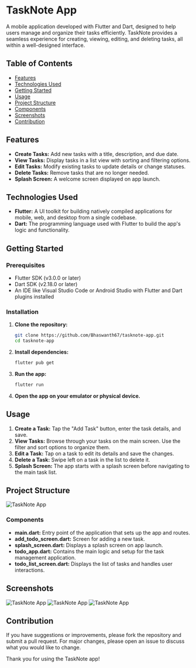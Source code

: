 # TaskNote App

A mobile application developed with Flutter and Dart, designed to help users manage and organize their tasks efficiently. TaskNote provides a seamless experience for creating, viewing, editing, and deleting tasks, all within a well-designed interface.

## Table of Contents

- [Features](#features)
- [Technologies Used](#technologies-used)
- [Getting Started](#getting-started)
- [Usage](#usage)
- [Project Structure](#project-structure)
- [Components](#components)
- [Screenshots](#screenshots)
- [Contribution](#contribution)

## Features

- **Create Tasks:** Add new tasks with a title, description, and due date.
- **View Tasks:** Display tasks in a list view with sorting and filtering options.
- **Edit Tasks:** Modify existing tasks to update details or change statuses.
- **Delete Tasks:** Remove tasks that are no longer needed.
- **Splash Screen:** A welcome screen displayed on app launch.

## Technologies Used

- **Flutter:** A UI toolkit for building natively compiled applications for mobile, web, and desktop from a single codebase.
- **Dart:** The programming language used with Flutter to build the app's logic and functionality.

## Getting Started

### Prerequisites

- Flutter SDK (v3.0.0 or later)
- Dart SDK (v2.18.0 or later)
- An IDE like Visual Studio Code or Android Studio with Flutter and Dart plugins installed

### Installation

1. **Clone the repository:**

    ```sh
    git clone https://github.com/Bhaswanth67/tasknote-app.git
    cd tasknote-app
    ```

2. **Install dependencies:**

    ```sh
    flutter pub get
    ```

3. **Run the app:**

    ```sh
    flutter run
    ```

4. **Open the app on your emulator or physical device.**

## Usage

1. **Create a Task:** Tap the "Add Task" button, enter the task details, and save.
2. **View Tasks:** Browse through your tasks on the main screen. Use the filter and sort options to organize them.
3. **Edit a Task:** Tap on a task to edit its details and save the changes.
4. **Delete a Task:** Swipe left on a task in the list to delete it.
5. **Splash Screen:** The app starts with a splash screen before navigating to the main task list.

## Project Structure
![TaskNote App](images/tsk1.png) 
### Components

- **main.dart:** Entry point of the application that sets up the app and routes.
- **add_todo_screen.dart:** Screen for adding a new task.
- **splash_screen.dart:** Displays a splash screen on app launch.
- **todo_app.dart:** Contains the main logic and setup for the task management application.
- **todo_list_screen.dart:** Displays the list of tasks and handles user interactions.

## Screenshots
![TaskNote App](images/tsk2.jpg) 
![TaskNote App](images/tsk3.jpg) 
![TaskNote App](images/tsk4.jpg) 
## Contribution

If you have suggestions or improvements, please fork the repository and submit a pull request. For major changes, please open an issue to discuss what you would like to change.

Thank you for using the TaskNote app!
